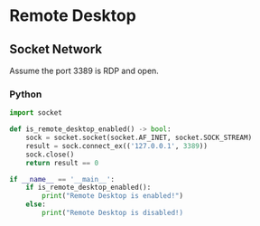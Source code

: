 # Remote Desktop

## Socket Network

Assume the port 3389 is RDP and open.

### Python

```python
import socket

def is_remote_desktop_enabled() -> bool:
    sock = socket.socket(socket.AF_INET, socket.SOCK_STREAM)
    result = sock.connect_ex(('127.0.0.1', 3389))
    sock.close()
    return result == 0

if __name__ == '__main__':
	if is_remote_desktop_enabled():
		print("Remote Desktop is enabled!")
	else:
		print("Remote Desktop is disabled!)
```